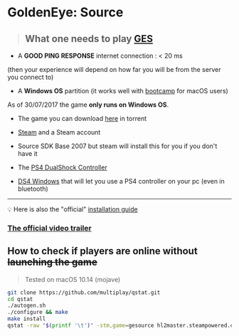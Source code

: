 # GoldenEye: Source

>## What one needs to play [GES](https://www.geshl2.com)

- A **GOOD PING RESPONSE** internet connection : < 20 ms

(then your experience will depend on how far you will be from the server you connect to)

- A **Windows OS** partition (it works well with [bootcamp](https://support.apple.com/fr-fr/HT201468) for macOS users)

As of 30/07/2017 the game **only runs on Windows OS**.

- The game you can download [here](https://www.geshl2.com/client-downloads) in torrent

- [Steam](http://store.steampowered.com/about) and a Steam account

- Source SDK Base 2007 but steam will install this for you if you don't have it

- The [PS4 DualShock Controller](https://www.playstation.com/en-us/explore/accessories/gaming-controllers/dualshock-4)

- [DS4 Windows](http://ds4windows.com) that will let you use a PS4 controller on your pc (even in bluetooth)

___

:bulb: Here is also the "official" [installation guide](http://wiki.geshl2.com/goldeneye/installation)

### [The official video trailer](https://www.youtube.com/watch?v=-E4XtdEnWx4)

## How to check if players are online without ~~launching the game~~

>Tested on macOS 10.14 (mojave)

```bash
git clone https://github.com/multiplay/qstat.git
cd qstat
./autogen.sh
./configure && make
make install
qstat -raw "$(printf '\t')" -stm,game=gesource hl2master.steampowered.com:27011 | column -t -s"$(printf '\t')"
```
